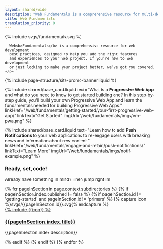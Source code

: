 ```yaml
---
layout: shared/wide
description: "Web Fundamentals is a comprehensive resource for multi-device web development."
title: Web Fundamentals
translation_priority: 0
---
```


<div class="wf-subheading wf-fundamentals-landing">
  <div class="page-content">
    {% include svgs/fundamentals.svg %}
    <p class="mdl-typography--font-thin">

      Web<b>Fundamentals</b> is a comprehensive resource for web development
      best practices, designed to help you add the right features
      and experiences to your web project. If you’re new to web development
      or just looking to make your project better, we’ve got you covered.
    </p>
  </div>
</div>

{% include page-structure/site-promo-banner.liquid %}

<div class="page-content mdl-grid wf-fundamentals-cta">

  {% include shared/base_card.liquid text="What is a <b>Progressive Web App</b> and what do you need to know to get started building one? In this step-by-step guide, you'll build your own Progressive Web App and learn the fundamentals needed for building Progressive Web Apps." linkHref="/web/fundamentals/getting-started/your-first-progressive-web-app/" linkText="Get Started" imgUrl="/web/fundamentals/imgs/vm-pwa.png" %}

  {% include shared/base_card.liquid text="Learn how to add <b>Push Notifications</b> to your web applications to re-engage users with breaking news and information about new content." linkHref="/web/fundamentals/engage-and-retain/push-notifications/" linkText="Learn More" imgUrl="/web/fundamentals/imgs/notif-example.png" %}

</div>

<div class="wf-secondaryheading">
  <div class="page-content">
    <h3>Ready, set, code!</h3>
    <p>
      Already have something in mind? Then jump right in!
    </p>
    <div class="mdl-grid mdl-typography--text-center wf-fundamentals-areas">
      {% for pageInSection in page.context.subdirectories %}
      {% if pageInSection.index.published != false %}
      {% if pageInSection.id != 'getting-started' and pageInSection.id != 'primers' %}
      {% capture icon %}svgs/{{pageInSection.id}}.svg{% endcapture %}
        <div class="mdl-cell mdl-cell--4-col">
          <div class="icon">
            <a href="{{pageInSection.index.canonical_url }}">
              {% include {{icon}} %}
            </a>
          </div>
          <h3>
            <a href="{{pageInSection.index.canonical_url }}">
            {{pageInSection.index.title}}
            </a>
          </h3>
          <p>{{pageInSection.index.description}}</p>
        </div>
      {% endif %}
      {% endif %}
      {% endfor %}
    </div>
  </div>
</div>
